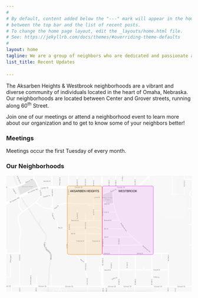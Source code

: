 ```yaml
---
#
# By default, content added below the "---" mark will appear in the home page
# between the top bar and the list of recent posts.
# To change the home page layout, edit the _layouts/home.html file.
# See: https://jekyllrb.com/docs/themes/#overriding-theme-defaults
#
layout: home
tagline: We are a group of neighbors who are dedicated and passionate about building our <b>community</b> through <b>service</b> and <b>local advocacy</b>.
list_title: Recent Updates

---
```

The Aksarben Heights & Westbrook neighborhoods are a vibrant and diverse community of individuals located in the heart of Omaha, Nebraska.  Our neighborhoods are located between Center and Grover streets, running along 60<sup>th</sup> Street.

Join one of our meetings or attend a neighborhood event to learn more about our organization and to get to know some of your neighbors better!

### Meetings
Meetings occur the first Tuesday of every month.

### Our Neighborhoods
![A photo illustration of the neighborhood location.](/assets/img/service-area.png)

